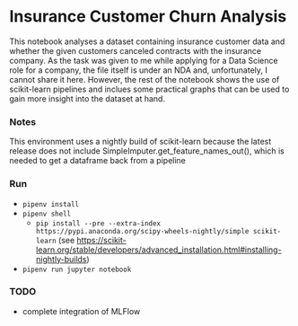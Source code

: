 # Insurance Customer Churn Analysis
This notebook analyses a dataset containing insurance customer data and whether the given customers canceled contracts with the insurance company. As the task was given to me while applying for a Data Science role for a company, the file itself is under an NDA and, unfortunately, I cannot share it here. However, the rest of the notebook shows the use of scikit-learn pipelines and inclues some practical graphs that can be used to gain more insight into the dataset at hand.

### Notes
This environment uses a nightly build of scikit-learn because the latest release does not include SimpleImputer.get_feature_names_out(), which is needed to get a dataframe back from a pipeline

### Run
- `pipenv install`
- `pipenv shell`
    - `pip install --pre --extra-index https://pypi.anaconda.org/scipy-wheels-nightly/simple scikit-learn` (see https://scikit-learn.org/stable/developers/advanced_installation.html#installing-nightly-builds)
- `pipenv run jupyter notebook`

### TODO
- complete integration of MLFlow